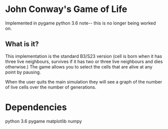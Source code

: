# John Conway's Game of Life
Implemented in pygame python 3.6
note-- this is no longer being worked on.

## What is it?
This implementation is the standard B3/S23 version (cell is born when it has three live neighbours,
survives if it has two or three live neighbours and dies otherwise.)
The game allows you to select the cells that are alive at any point by pausing.

When the user quits the main simulation they will see a graph of the number of live cells over the number of generations.

# Dependencies
python 3.6
pygame
matplotlib
numpy
